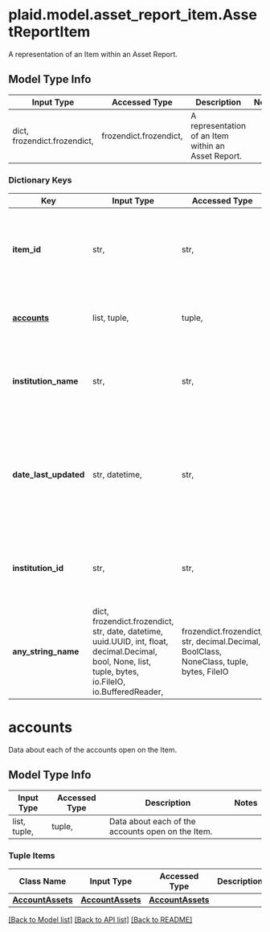 # plaid.model.asset_report_item.AssetReportItem

A representation of an Item within an Asset Report.

## Model Type Info
Input Type | Accessed Type | Description | Notes
------------ | ------------- | ------------- | -------------
dict, frozendict.frozendict,  | frozendict.frozendict,  | A representation of an Item within an Asset Report. | 

### Dictionary Keys
Key | Input Type | Accessed Type | Description | Notes
------------ | ------------- | ------------- | ------------- | -------------
**item_id** | str,  | str,  | The &#x60;item_id&#x60; of the Item associated with this webhook, warning, or error | 
**[accounts](#accounts)** | list, tuple,  | tuple,  | Data about each of the accounts open on the Item. | 
**institution_name** | str,  | str,  | The full financial institution name associated with the Item. | 
**date_last_updated** | str, datetime,  | str,  | The date and time when this Item’s data was last retrieved from the financial institution, in [ISO 8601](https://wikipedia.org/wiki/ISO_8601) format. | value must conform to RFC-3339 date-time
**institution_id** | str,  | str,  | The id of the financial institution associated with the Item. | 
**any_string_name** | dict, frozendict.frozendict, str, date, datetime, uuid.UUID, int, float, decimal.Decimal, bool, None, list, tuple, bytes, io.FileIO, io.BufferedReader,  | frozendict.frozendict, str, decimal.Decimal, BoolClass, NoneClass, tuple, bytes, FileIO | any string name can be used but the value must be the correct type | [optional]

# accounts

Data about each of the accounts open on the Item.

## Model Type Info
Input Type | Accessed Type | Description | Notes
------------ | ------------- | ------------- | -------------
list, tuple,  | tuple,  | Data about each of the accounts open on the Item. | 

### Tuple Items
Class Name | Input Type | Accessed Type | Description | Notes
------------- | ------------- | ------------- | ------------- | -------------
[**AccountAssets**](AccountAssets.md) | [**AccountAssets**](AccountAssets.md) | [**AccountAssets**](AccountAssets.md) |  | 

[[Back to Model list]](../../README.md#documentation-for-models) [[Back to API list]](../../README.md#documentation-for-api-endpoints) [[Back to README]](../../README.md)

